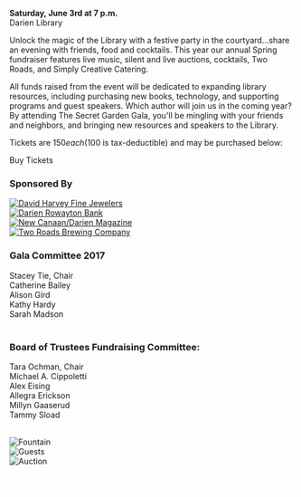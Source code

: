 <div class="row margin-bottom">
<div class="col-md-8">

<strong>Saturday, June 3rd at 7 p.m.</strong><br />
Darien Library

Unlock the magic of the Library with a festive party in the courtyard...share an evening with friends, food and cocktails. This year our annual Spring fundraiser features live music, silent and live auctions, cocktails, Two Roads, and Simply Creative Catering.

All funds raised from the event will be dedicated to expanding library resources, including purchasing new books, technology, and supporting programs and guest speakers. Which author will join us in the coming year? By attending The Secret Garden Gala, you'll be mingling with your friends and neighbors, and bringing new resources and speakers to the Library.

Tickets are $150 each ($100 is tax-deductible) and may be purchased below:

<a href="#tickets" class="btn-u btn-u-lg btn-u-primary" style="text-decoration: none;">Buy Tickets</a>

<div class="margin-bottom-30"></div>


### Sponsored By

<div class="row">
<div class="col-md-3">
<a href="https://dar.to/2oiJ8Jd"><img class="img-responsive center-block" src="/uploads/departments/mallory/play/david_harvey_logo.png" alt="David Harvey Fine Jewelers" /></a>
<br />
</div>
<div class="col-md-3">
<a href="https://dar.to/2oiWtkE"><img class="img-responsive center-block" src="/uploads/departments/mallory/play/darien_rowayton_bank_logo.jpg" alt="Darien Rowayton Bank" /></a>
<br />
</div>
<div class="col-md-3">
<a href="https://dar.to/2oiCt1G"><img class="img-responsive center-block" src="/uploads/departments/mallory/play/moffly_logo.jpg" alt="New Canaan/Darien Magazine" /></a>
<br />
</div>
<div class="col-md-3">
<a href="https://dar.to/2oiHerH"><img class="img-responsive center-block" src="/uploads/departments/mallory/play/two_roads_beer_logo.jpg" alt="Two Roads Brewing Company" /></a>
<br />
</div>
</div> 

<div class="row">
<div class="col-md-5">

### Gala Committee 2017 
Stacey Tie, Chair<br />
Catherine Bailey<br />
Alison Gird<br />
Kathy Hardy <br />
Sarah Madson<br />
<br />
</div>
<div class="col-md-7">

### Board of Trustees Fundraising Committee:
Tara Ochman, Chair<br />
Michael A. Cippoletti<br />
Alex Eising<br />
Allegra Erickson<br />
Millyn Gaaserud<br />
Tammy Sload<br />
</div>
</div>

<br />

</div>
<div class="col-md-4">

<img class="img-responsive center-block" src="/uploads/departments/mallory/play/2016_gala_shot_01.jpg" alt="Fountain" />
<br />
<img class="img-responsive center-block" src="/uploads/departments/mallory/play/2016_gala_shot_02.jpg" alt="Guests" />
<br />
<img class="img-responsive center-block" src="/uploads/departments/mallory/play/2016_gala_shot_03.jpg" alt="Auction" />
<br />

</div>
</div>

### <a name="tickets" style="color:#fff;">Buy Tickets</a>

<div id="bbox-root"></div>
<script type="text/javascript">
       window.bboxInit = function () {
           bbox.showForm('dda00e93-9151-4be7-8905-adebaa2c3174');
       };
       (function () {
           var e = document.createElement('script'); e.async = true;
           e.src = 'https://bbox.blackbaudhosting.com/webforms/bbox-min.js';
           document.getElementsByTagName('head')[0].appendChild(e);
       } ());
</script>


</div>

</div>
